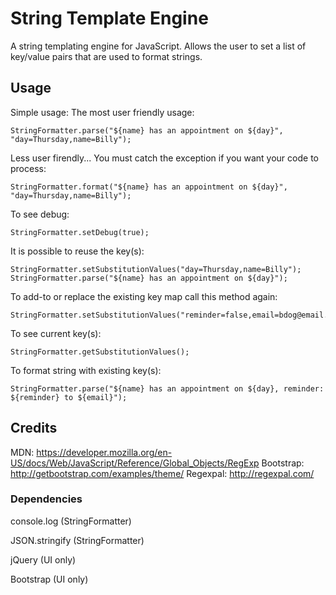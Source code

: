 # String Template Engine

A string templating engine for JavaScript. Allows the user to set a list of key/value pairs that are used to format strings.

## Usage
Simple usage:
The most user friendly usage:

````
StringFormatter.parse("${name} has an appointment on ${day}", "day=Thursday,name=Billy");
`````

Less user firendly... You must catch the exception if you want your code to process:

`````
StringFormatter.format("${name} has an appointment on ${day}", "day=Thursday,name=Billy");
`````

To see debug:

`````
StringFormatter.setDebug(true);
`````

It is possible to reuse the key(s):

`````
StringFormatter.setSubstitutionValues("day=Thursday,name=Billy");
StringFormatter.parse("${name} has an appointment on ${day}");
`````

To add-to or replace the existing key map call this method again:

`````
StringFormatter.setSubstitutionValues("reminder=false,email=bdog@email.com");
`````

To see current key(s):

`````
StringFormatter.getSubstitutionValues();
`````

To format string with existing key(s):

`````
StringFormatter.parse("${name} has an appointment on ${day}, reminder: ${reminder} to ${email}");
`````

## Credits

MDN: 
https://developer.mozilla.org/en-US/docs/Web/JavaScript/Reference/Global_Objects/RegExp
Bootstrap: 
http://getbootstrap.com/examples/theme/
Regexpal: 
http://regexpal.com/

### Dependencies

console.log (StringFormatter)

JSON.stringify (StringFormatter)

jQuery (UI only)

Bootstrap (UI only)